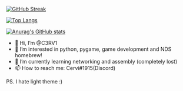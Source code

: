 [![GitHub Streak](http://github-readme-streak-stats.herokuapp.com?user=C3RV1&theme=dark&hide_border=true)](https://git.io/streak-stats)


[![Top Langs](https://github-readme-stats-ruby-one.vercel.app/api/top-langs/?username=C3RV1&layout=compact&theme=dark&hide_border=1)](https://github.com/anuraghazra/github-readme-stats)


[![Anurag's GitHub stats](https://github-readme-stats-ruby-one.vercel.app/api?username=C3RV1&theme=dark)](https://github.com/anuraghazra/github-readme-stats)


- 👋 Hi, I’m @C3RV1
- 👀 I’m interested in python, pygame, game development and NDS homebrew!
- 🌱 I’m currently learning networking and assembly (completely lost)
- 📫 How to reach me: Cervi#1915(Discord)

PS. I hate light theme :)

<!---
C3RV1/C3RV1 is a ✨ special ✨ repository because its `README.md` (this file) appears on your GitHub profile.
You can click the Preview link to take a look at your changes.
--->
